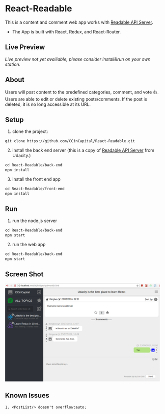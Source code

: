 # React-Readable

This is a content and comment web app works with [Readable API Server](https://github.com/udacity/reactnd-project-readable-starter).
- The App is built with React, Redux, and React-Router.

## Live Preview
_Live preview not yet availiable, please consider install&run on your own station._

## About

Users will post content to the predefined categories, comment, and vote :+1:. Users are able to edit or delete existing posts/comments. If the post is deleted, it is no long accessible at its URL.

## Setup

1. clone the project:
```
git clone https://github.com/CCinCapital/React-Readable.git
```
2. install the back end server (this is a copy of [Readable API Server](https://github.com/udacity/reactnd-project-readable-starter) from Udacity.)
```
cd React-Readable/back-end
npm install 
```
3. install the front end app
```
cd React-Readable/front-end
npm install 
```

## Run

1. run the node.js server
```
cd React-Readable/back-end
npm start
```
2. run the web app
```
cd React-Readable/back-end
npm start
```

## Screen Shot

![img](https://github.com/CCinCapital/React-Readable/blob/master/front-end/src/resources/icon/ui.png)

## Known Issues
```
1. <PostList/> doesn't overflow:auto;
```
